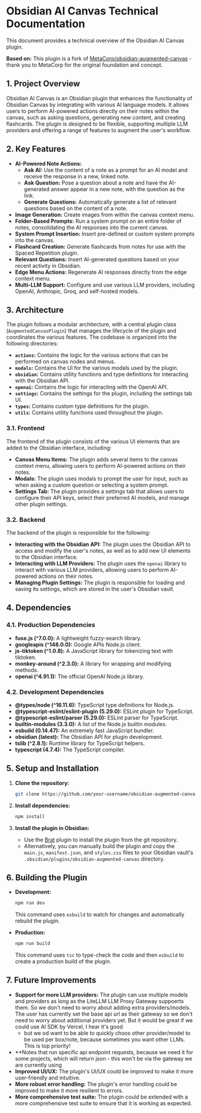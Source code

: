 # Obsidian AI Canvas Technical Documentation

This document provides a technical overview of the Obsidian AI Canvas plugin.

**Based on:** This plugin is a fork of [MetaCorp/obsidian-augmented-canvas](https://github.com/MetaCorp/obsidian-augmented-canvas) - thank you to MetaCorp for the original foundation and concept.

## 1. Project Overview

Obsidian AI Canvas is an Obsidian plugin that enhances the functionality of Obsidian Canvas by integrating with various AI language models. It allows users to perform AI-powered actions directly on their notes within the canvas, such as asking questions, generating new content, and creating flashcards. The plugin is designed to be flexible, supporting multiple LLM providers and offering a range of features to augment the user's workflow.

## 2. Key Features

- **AI-Powered Note Actions:**
  - **Ask AI:** Use the content of a note as a prompt for an AI model and receive the response in a new, linked note.
  - **Ask Question:** Pose a question about a note and have the AI-generated answer appear in a new note, with the question as the link.
  - **Generate Questions:** Automatically generate a list of relevant questions based on the content of a note.
- **Image Generation:** Create images from within the canvas context menu.
- **Folder-Based Prompts:** Run a system prompt on an entire folder of notes, consolidating the AI responses into the current canvas.
- **System Prompt Insertion:** Insert pre-defined or custom system prompts into the canvas.
- **Flashcard Creation:** Generate flashcards from notes for use with the Spaced Repetition plugin.
- **Relevant Questions:** Insert AI-generated questions based on your recent activity in Obsidian.
- **Edge Menu Actions:** Regenerate AI responses directly from the edge context menu.
- **Multi-LLM Support:** Configure and use various LLM providers, including OpenAI, Anthropic, Groq, and self-hosted models.

## 3. Architecture

The plugin follows a modular architecture, with a central plugin class (`AugmentedCanvasPlugin`) that manages the lifecycle of the plugin and coordinates the various features. The codebase is organized into the following directories:

- **`actions`:** Contains the logic for the various actions that can be performed on canvas nodes and menus.
- **`modals`:**  Contains the UI for the various modals used by the plugin.
- **`obsidian`:** Contains utility functions and type definitions for interacting with the Obsidian API.
- **`openai`:** Contains the logic for interacting with the OpenAI API.
- **`settings`:** Contains the settings for the plugin, including the settings tab UI.
- **`types`:** Contains custom type definitions for the plugin.
- **`utils`:** Contains utility functions used throughout the plugin.

### 3.1. Frontend

The frontend of the plugin consists of the various UI elements that are added to the Obsidian interface, including:

- **Canvas Menu Items:** The plugin adds several items to the canvas context menu, allowing users to perform AI-powered actions on their notes.
- **Modals:** The plugin uses modals to prompt the user for input, such as when asking a custom question or selecting a system prompt.
- **Settings Tab:** The plugin provides a settings tab that allows users to configure their API keys, select their preferred AI models, and manage other plugin settings.

### 3.2. Backend

The backend of the plugin is responsible for the following:

- **Interacting with the Obsidian API:** The plugin uses the Obsidian API to access and modify the user's notes, as well as to add new UI elements to the Obsidian interface.
- **Interacting with LLM Providers:** The plugin uses the `openai` library to interact with various LLM providers, allowing users to perform AI-powered actions on their notes.
- **Managing Plugin Settings:** The plugin is responsible for loading and saving its settings, which are stored in the user's Obsidian vault.

## 4. Dependencies

### 4.1. Production Dependencies

- **fuse.js (^7.0.0):** A lightweight fuzzy-search library.
- **googleapis (^148.0.0):** Google APIs Node.js client.
- **js-tiktoken (^1.0.8):** A JavaScript library for tokenizing text with tiktoken.
- **monkey-around (^2.3.0):** A library for wrapping and modifying methods.
- **openai (^4.91.1):** The official OpenAI Node.js library.

### 4.2. Development Dependencies

- **@types/node (^16.11.6):** TypeScript type definitions for Node.js.
- **@typescript-eslint/eslint-plugin (5.29.0):** ESLint plugin for TypeScript.
- **@typescript-eslint/parser (5.29.0):** ESLint parser for TypeScript.
- **builtin-modules (3.3.0):** A list of the Node.js builtin modules.
- **esbuild (0.14.47):** An extremely fast JavaScript bundler.
- **obsidian (latest):** The Obsidian API for plugin development.
- **tslib (^2.8.1):** Runtime library for TypeScript helpers.
- **typescript (4.7.4):** The TypeScript compiler.

## 5. Setup and Installation

1. **Clone the repository:**

   ```bash
   git clone https://github.com/your-username/obsidian-augmented-canvas.git
   ```

2. **Install dependencies:**

   ```bash
   npm install
   ```

3. **Install the plugin in Obsidian:**
   - Use the [Brat](https://github.com/TfTHacker/obsidian42-brat) plugin to install the plugin from the git repository.
   - Alternatively, you can manually build the plugin and copy the `main.js`, `manifest.json`, and `styles.css` files to your Obsidian vault's `.obsidian/plugins/obsidian-augmented-canvas` directory.

## 6. Building the Plugin

- **Development:**

  ```bash
  npm run dev
  ```

  This command uses `esbuild` to watch for changes and automatically rebuild the plugin.

- **Production:**

  ```bash
  npm run build
  ```

  This command uses `tsc` to type-check the code and then `esbuild` to create a production build of the plugin.

## 7. Future Improvements

- **Support for more LLM providers:** The plugin can use multiple models and providers as long as the LiteLLM LLM Proxy Gateway suppoerts them. So we don't need to worry about adding extra providers/models. The user has currently set the base api url as their gateway so we don't need to worry about additional providers yet. But it would be great if we could use AI SDK by Vercel, I hear it's good
  - but we od want to be able to quickly choos other provider/model to be used per box/note, because sometimes you want other LLMs. This is top priority!
- **Notes that run specific api endpoint requests, because we need it for some projects, which will return json - this won't be via the gateway we are currently using
- **Improved UI/UX:** The plugin's UI/UX could be improved to make it more user-friendly and intuitive.
- **More robust error handling:** The plugin's error handling could be improved to make it more resilient to errors.
- **More comprehensive test suite:** The plugin could be extended with a more comprehensive test suite to ensure that it is working as expected.
